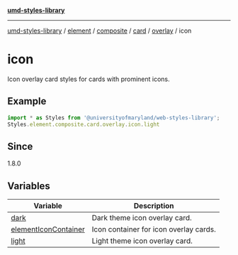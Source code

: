 [**umd-styles-library**](../../../../../../../../../README.md)

***

[umd-styles-library](../../../../../../../../../modules.md) / [element](../../../../../../../../README.md) / [composite](../../../../../../README.md) / [card](../../../../README.md) / [overlay](../../README.md) / icon

# icon

Icon overlay card styles for cards with prominent icons.

## Example

```typescript
import * as Styles from '@universityofmaryland/web-styles-library';
Styles.element.composite.card.overlay.icon.light
```

## Since

1.8.0

## Variables

| Variable | Description |
| ------ | ------ |
| [dark](variables/dark.md) | Dark theme icon overlay card. |
| [elementIconContainer](variables/elementIconContainer.md) | Icon container for icon overlay cards. |
| [light](variables/light.md) | Light theme icon overlay card. |
